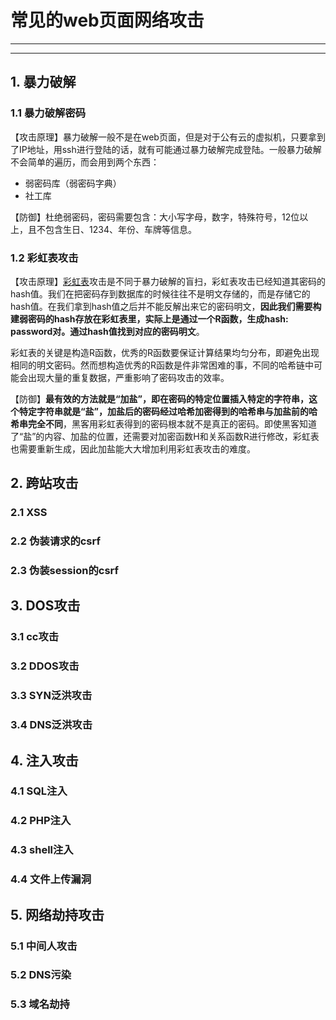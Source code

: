 # 常见的web页面网络攻击
---
---
## 1. 暴力破解
### 1.1 暴力破解密码
【攻击原理】暴力破解一般不是在web页面，但是对于公有云的虚拟机，只要拿到了IP地址，用ssh进行登陆的话，就有可能通过暴力破解完成登陆。一般暴力破解不会简单的遍历，而会用到两个东西：
- 弱密码库（弱密码字典）
- 社工库

【防御】杜绝弱密码，密码需要包含：大小写字母，数字，特殊符号，12位以上，且不包含生日、1234、年份、车牌等信息。

### 1.2 彩虹表攻击
【攻击原理】[彩虹表](https://blog.csdn.net/whatday/article/details/88527936/)攻击是不同于暴力破解的盲扫，彩虹表攻击已经知道其密码的hash值。我们在把密码存到数据库的时候往往不是明文存储的，而是存储它的hash值。在我们拿到hash值之后并不能反解出来它的密码明文，**因此我们需要构建弱密码的hash存放在彩虹表里，实际上是通过一个R函数，生成hash: password对。通过hash值找到对应的密码明文**。

彩虹表的关键是构造R函数，优秀的R函数要保证计算结果均匀分布，即避免出现相同的明文密码。然而想构造优秀的R函数是件非常困难的事，不同的哈希链中可能会出现大量的重复数据，严重影响了密码攻击的效率。

【防御】**最有效的方法就是“加盐”，即在密码的特定位置插入特定的字符串，这个特定字符串就是“盐”，加盐后的密码经过哈希加密得到的哈希串与加盐前的哈希串完全不同**，黑客用彩虹表得到的密码根本就不是真正的密码。即使黑客知道了“盐”的内容、加盐的位置，还需要对加密函数H和关系函数R进行修改，彩虹表也需要重新生成，因此加盐能大大增加利用彩虹表攻击的难度。

## 2. 跨站攻击
### 2.1 XSS
### 2.2 伪装请求的csrf
### 2.3 伪装session的csrf
## 3. DOS攻击
### 3.1 cc攻击
### 3.2 DDOS攻击
### 3.3 SYN泛洪攻击
### 3.4 DNS泛洪攻击
## 4. 注入攻击
### 4.1 SQL注入
### 4.2 PHP注入
### 4.3 shell注入
### 4.4 文件上传漏洞
## 5. 网络劫持攻击
### 5.1 中间人攻击
### 5.2 DNS污染
### 5.3 域名劫持